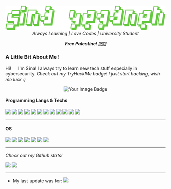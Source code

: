 <p align="center">
  <img src="./img/sina-yeganeh.png">
  <br>
  <i>Always Learning | Love Codes | University Student</i>
</p>

<p align="center">
  <i><b>Free Palestine! 🇵🇸</b></i>
</p>

### A Little Bit About Me!
Hi! <img src="https://raw.githubusercontent.com/aemmadi/aemmadi/master/wave.gif" height="15" width="15"> I'm Sina! I always try to learn new tech stuff especially in cybersecurity. *Check out my TryHackMe badge! I just start hacking, wish me luck :)*
<p align="center">
  <img src="https://tryhackme-badges.s3.amazonaws.com/toosina.png" alt="Your Image Badge" />
</p>

#### Programming Langs & Techs

<img src="https://img.shields.io/badge/JavaScript-323330?style=for-the-badge&logo=javascript&logoColor=F7DF1E"> <img src="https://img.shields.io/badge/Python-3776AB?style=for-the-badge&logo=python&logoColor=white"> 
<img src="https://img.shields.io/badge/Flask-000000?style=for-the-badge&logo=flask&logoColor=white">
<img src="https://img.shields.io/badge/React-20232A?style=for-the-badge&logo=react&logoColor=61DAFB">
<img src="https://img.shields.io/badge/HTML5-E34F26?style=for-the-badge&logo=html5&logoColor=white">
<img src="https://img.shields.io/badge/CSS3-1572B6?style=for-the-badge&logo=css3&logoColor=white">
<img src="https://img.shields.io/badge/Markdown-000000?style=for-the-badge&logo=markdown&logoColor=white">
<img src="https://img.shields.io/badge/MySQL-005C84?style=for-the-badge&logo=mysql&logoColor=white">
<img src="https://img.shields.io/badge/Visual_Studio_Code-0078D4?style=for-the-badge&logo=visual%20studio%20code&logoColor=white">
<img src="https://img.shields.io/badge/LibreOffice-%2318A303?style=for-the-badge&logo=LibreOffice&logoColor=white">
<img src="https://img.shields.io/badge/GNU%20Bash-4EAA25?style=for-the-badge&logo=GNU%20Bash&logoColor=white">
<img src="https://img.shields.io/badge/Firefox_Browser-FF7139?style=for-the-badge&logo=Firefox-Browser&logoColor=white">

<hr>

#### OS
<img src="https://img.shields.io/badge/Debian-A81D33?style=for-the-badge&logo=debian&logoColor=white"> <img src="https://img.shields.io/badge/Deepin-007CFF?style=for-the-badge&logo=deepin&logoColor=white">
<img src="https://img.shields.io/badge/Parrot-Linux-557C94?style=for-the-badge&logo=parrot%20os&logoColor=white">
<img src="https://img.shields.io/badge/Parrot%20OS-3874D8?style=for-the-badge&logo=parrot&logoColor=white">
<img src="https://img.shields.io/badge/Kali_Linux-557C94?style=for-the-badge&logo=kali-linux&logoColor=white">
<img src="https://img.shields.io/badge/Ubuntu-E95420?style=for-the-badge&logo=ubuntu&logoColor=white">
<img src="https://img.shields.io/badge/Windows-0078D6?style=for-the-badge&logo=windows&logoColor=white">

<hr>

<i>Check out my Github stats!</i>

<img src="https://github-readme-stats.vercel.app/api?username=sina-yeganeh&theme=blue-green">

<img src="https://github-readme-stats.vercel.app/api/top-langs/?username=sina-yeganeh&theme=blue-green">

<hr>

- My last update was for: <img src="https://img.shields.io/github/last-commit/sina-yeganeh/sina-yeganeh.svg">
